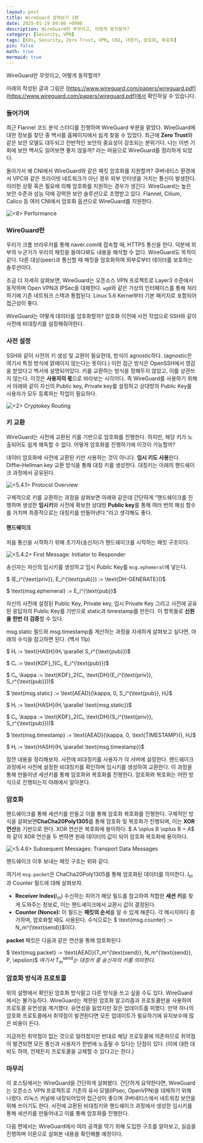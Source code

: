 ```yaml
---
layout: post
title: WireGuard 살펴보기 1편
date: 2025-01-19 09:00 +0900 
description: WireGuard란 무엇이고, 어떻게 동작할까?
category: [Security, VPN] 
tags: [K8s, Security, Zero Trust, VPN, CNI, 대칭키, 암호화, 복호화] 
pin: false
math: true
mermaid: true
---
```



WireGuard란 무엇이고, 어떻게 동작할까?
<!--more-->


아래의 작성된 글과 그림은 [https://www.wireguard.com/papers/wireguard.pdf](https://www.wireguard.com/papers/wireguard.pdf)에서 확인하실 수 있습니다.


### 들어가며


최근 Flannel 코드 분석 스터디를 진행하며 WireGuard 부분을 맡았다. WireGuard에 대한 정보를 찾던 중 백서를 홈페이지에서 쉽게 찾을 수 있었다. 최근에 **Zero Trust**와 같은 보안 모델도 대두되고 전반적인 보안의 중요성이 강조되는 분위기다. 나는 이번 기회에 보안 백서도 읽어보면 좋지 않을까? 라는 마음으로 WireGuard를 정리하게 되었다. 


돌아가서 왜 CNI에서 WireGuard와 같은 패킷 암호화를 지원할까? 쿠버네티스 환경에서 VPC와 같은 프라이빗 네트워크가 아닌 경우 외부 인터넷을 거치는 통신이 발생한다. 이러한 상황 혹은 필요에 의해 암호화를 지원하는 경우가 생긴다. WireGuard는 높은 보안 수준과 성능 덕에 강력한 보안 솔루션으로 조명받고 있다. Flannel, Cilium, Calico 등 여러 CNI에서 암호화 옵션으로 WireGuard를 지원한다.


![<8> Performance](/assets/img/post/WireGuard/1.png)


### WireGuard란


우리가 크롬 브라우저를 통해 naver.com에 접속할 때, HTTPS 통신을 한다. 덕분에 외부의 누군가가 우리의 패킷을 들여다봐도 내용을 해석할 수 없다. WireGuard도 목적이 같다. 다른 대상(peer)과 통신할 때 패킷을 암호화하여 외부로부터 데이터를 보호하는 솔루션이다. 


조금 더 자세히 살펴보면, WireGuard는 오픈소스 VPN 프로젝트로 Layer3 수준에서 동작하며 Open VPN과 IPSec을 대체한다. `wg0`와 같은 가상의 인터페이스를 통해 처리하기에 기존 네트워크 스택과 통합된다. Linux 5.6 Kernel부터 기본 패키지로 포함되어 접근성이 좋다.


WireGuard는 어떻게 데이터를 암호화할까? 암호화 이전에 사전 작업으로 SSH와 같이 사전에 비대칭키를 설정해줘야한다.


### 사전 설정


SSH와 같이 사전의 키 생성 및 교환이 필요한데, 방식이 agnostic하다. (agnostic은 여기서 특정 방식에 얽매이지 않는다는 뜻이다.) 이런 접근 방식은 OpenSSH에서 영감을 받았다고 백서에 설명되어있다. 키를 교환하는 방식을 정해두지 않았고, 이를 상관쓰지 않는다. 이것은 **사용자의 몫**으로 바라보는 시각이다.
즉 WireGuard를 사용하기 위해서 아래와 같이 자신의 Public key, Private key를 설정하고 상대방의 Public Key를 사용자가 모두 등록하는 작업이 필요하다.


![<2> Cryptokey Routing](/assets/img/post/WireGuard/2.png)


### 키 교환


WireGuard는 사전에 교환된 키를 기반으로 암호화를 진행한다. 하지만, 해당 키가 노출되어도 쉽게 해독할 수 없다. 어떻게 암호화를 진행하기에 이것이 가능할까?


데이터 암호화에 사전에 교환된 키만 사용하는 것이 아니다. **임시 키도 사용**한다. Diffie–Hellman key 교환 방식을 통해 대칭 키를 생성한다. 대칭키는 아래의 핸드쉐이크 과정에서 공유된다.


![<5.4.1> Protocol Overview](/assets/img/post/WireGuard/3.png)


구체적으로 키를 교환하는 과정을 살펴보면 아래와 같은데 간단하게 “핸드쉐이크를 진행하며 생성한 **임시키**와 사전에 확보한 상대방 **Public key**를 통해 여러 번의 해싱 함수를 거치며 최종적으로는 대칭키를 만들어낸다.”라고 생각해도 좋다.


#### 핸드쉐이크


처음 통신을 시작하기 위해 초기자(송신자)가 핸드쉐이크를 시작하는 패킷 구조이다.


![<5.4.2> First Message: Initiator to Responder](/assets/img/post/WireGuard/4.png)


송신자는 자신의 임시키를 생성하고 임시 Public Key를 `msg.ephemeral`에 넣는다.


$
(E_i^{\text{priv}}, E_i^{\text{pub}}) := \text{DH-GENERATE}()$


$
\text{msg.ephemeral} := E_i^{\text{pub}}$


자신의 사전에 설정된 Public Key, Private key, 임시 Private Key 그리고 사전에 공유된 응답자의 Public Key를 기반으로 static과 timestamp를 만든다. 이 항목들로 **신원을 한번 더 검증**할 수 있다.


msg.static 필드와 msg.timestamp를 계산하는 과정을 자세하게 살펴보고 싶다면, 아래의 수식을 참고하면 된다. (백서 11p)


$
Hᵢ := \text{HASH}(Hᵢ \parallel S_r^{\text{pub}})$


$
Cᵢ := \text{KDF}_1(Cᵢ, E_i^{\text{pub}})$


$
Cᵢ, \kappa := \text{KDF}_2(Cᵢ, \text{DH}(E_i^{\text{priv}}, S_r^{\text{pub}}))$


$
\text{msg.static} := \text{AEAD}(\kappa, 0, S_i^{\text{pub}}, Hᵢ)$


$
Hᵢ := \text{HASH}(Hᵢ \parallel \text{msg.static})$


$
Cᵢ, \kappa := \text{KDF}_2(Cᵢ, \text{DH}(S_i^{\text{priv}}, S_r^{\text{pub}}))$


$
\text{msg.timestamp} := \text{AEAD}(\kappa, 0, \text{TIMESTAMP}(), Hᵢ)$


$
Hᵢ := \text{HASH}(Hᵢ \parallel \text{msg.timestamp})$


잠깐 내용을 정리해보자. 사전에 비대칭키를 사용자가 각 서버에 설정한다. 핸드쉐이크 과정에서 사전에 설정한 비대칭키를 확인하며 임시키를 생성하여 교환한다. 이 과정을 통해 만들어낸 세션키를 통해 암호화와 복호화를 진행한다. 암호화와 복호화는 어떤 방식으로 진행되는지 아래에서 알아본다.


### 암호화


핸드쉐이크를 통해 세션키를 만들고 이를 통해 암호화 복호화를 진행한다. 구체적인 방식을 살펴보면**ChaCha20Poly1305**를 통해 암호화 및 복호화가 진행되며, 이는 **XOR 연산**을 기반으로 한다. XOR 연산은 복호화에 용이하다. 
$
A \oplus B \oplus B = A$ 와 같이 XOR 연산을 두 번하면 원래 데이터의 값이 되어 암호화 복호화에 용이하다. 


![<5.4.6> Subsequent Messages: Transport Data Messages](/assets/img/post/WireGuard/5.png)


핸드쉐이크 이후 보내는 패킷 구조는 위와 같다. 


여기서 `msg.packet`은 ChaCha20Poly1305를 통해 암호화된 데이터를 의미한다. $I_m$과 Counter 필드에 대해 살펴보자.

- **Receiver Index(**$I_m$) 수신하는 피어가 해당 필드를 참고하여 적합한 **세션 키**를 찾게 도와주는 정보로, 이는 핸드셰이크에서 교환시 값이 결정된다.
- **Counter (Nonce):** 이 필드는 **패킷의 순서**를 알 수 있게 해준다. 각 메시지마다 증가하며, 암호화할 때도 사용된다. 수식으로는 $
\text{msg.counter} := N_m^{\text{send}}$이다.

**packet** 패킷은 다음과 같은 연산을 통해 암호화된다.


 $
\text{msg.packet} := \text{AEAD}(T_m^{\text{send}}, N_m^{\text{send}}, P, \epsilon)$  _여기서_ $T_m^{\text{send}}$_는 대칭키 중 송신자의 키를 의미한다._


### 암호화 방식과 프로토콜


위의 설명에서 확인된 암호화 방식말고 다른 방식을 쓰고 싶을 수도 있다. WireGuard에서는 불가능하다. WireGuard는 제한된 암호화 알고리즘과 프로토콜만을 사용하여 프로토콜 유연성을 제거했다. 유연성을 잃었지만 잦은 업데이트를 피했다. 만약 하나의 암호화 프로토콜에서 취약점이 발견된다면 모든 업데이트가 필요하기에 유지보수에 많은 비용이 든다.


지금까진 취약점이 없는 것으로 알려졌지만 반대로 해당 프로토콜에 의존하므로 취약점이 발견되면 모든 통신과 사용자가 한번에 노출될 수 있다는 단점이 있다. (이에 대한 대비도 하여, 언제든지 프로토콜을 교체할 수 있다고는 한다.)


### 마무리


이 포스팅에서는 WireGuard을 간단하게 살펴봤다. 간단하게 요약한다면, WireGuard는 오픈소스 VPN 프로젝트로 기존의 유사 모델(IPsec, OpenVPN)을 대체하기 위해 나왔다. 리눅스 커널에 내장되어있어 접근성이 좋으며 쿠버네티스에서 네트워킹 보안을 위해 쓰이기도 한다. 사전에 교환된 비대칭키와 핸드쉐이크 과정에서 생성한 임시키를 통해 세션키를 만들어내고 이를 통해 암호화를 진행한다. 


다음 편에서는 WireGuard에서 여러 공격을 막기 위해 도입한 구조를 알아보고, 실습을 진행하며 이론으로 살펴본 내용을 확인해볼 예정이다.

